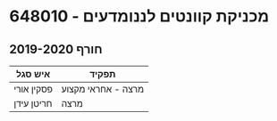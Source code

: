 # 648010 - מכניקת קוונטים לננומדעים

## חורף 2019-2020

| איש סגל | תפקיד |
| ---- | ---- |
| פסקין אורי | מרצה - אחראי מקצוע |
| חריטן עידן | מרצה |

